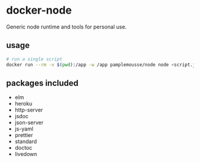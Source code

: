 # docker-node

Generic node runtime and tools for personal use.

## usage

```bash
# run a single script
docker run --rm -v $(pwd):/app -w /app pamplemousse/node node <script.js>
```


## packages included

  * elm
  * heroku
  * http-server
  * jsdoc
  * json-server
  * js-yaml
  * prettier
  * standard
  * doctoc
  * livedown
